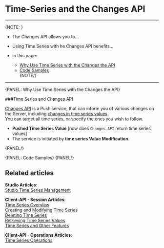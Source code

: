 ﻿# Time-Series and the Changes API
---

{NOTE: }

* The Changes API allows you to...  
* Using Time Series with he Changes API benefits...  
  
* In this page:  
  * [Why Use Time Series with the Changes the API]()  
  * [Code Samples]()  
{NOTE/}

---

{PANEL: Why Use Time Series with the Changes the API}

###Time Series and Changes API

[Changes API](../../../client-api/changes/what-is-changes-api#changes-api) is a Push service, that can inform you of various changes on the Server, including [changes in time series values]().  
You can target all time series, or specify the ones you wish to follow.  

* **Pushed Time Series Value**
  [how does `Changes API` return time series values]  
* The service is initiated by **time series Value Modification**.  

{PANEL/}

{PANEL: Code Samples}
{PANEL/}

## Related articles
**Studio Articles**:  
[Studio Time Series Management]()  

**Client-API - Session Articles**:  
[Time Series Overview]()  
[Creating and Modifying Time Series]()  
[Deleting Time Series]()  
[Retrieving Time Series Values]()  
[Time Series and Other Features]()  

**Client-API - Operations Articles**:  
[Time Series Operations]()  
